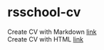 # rsschool-cv
Create CV with Markdown
[link](https://boksic04.github.io/rsschool-cv/cv)<br>
Create CV with HTML
[link](https://boksic04.github.io/rsschool-cv/)
